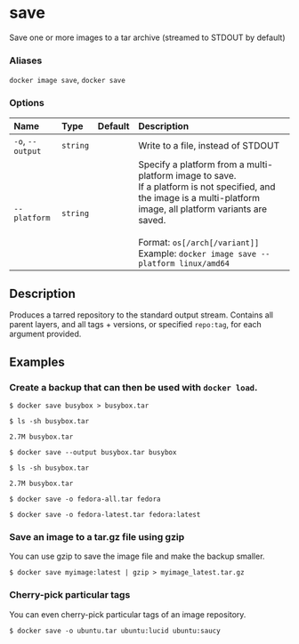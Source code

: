 # save

<!---MARKER_GEN_START-->
Save one or more images to a tar archive (streamed to STDOUT by default)

### Aliases

`docker image save`, `docker save`

### Options

| Name             | Type     | Default | Description                                                                                                                                                                                                                                                      |
|:-----------------|:---------|:--------|:-----------------------------------------------------------------------------------------------------------------------------------------------------------------------------------------------------------------------------------------------------------------|
| `-o`, `--output` | `string` |         | Write to a file, instead of STDOUT                                                                                                                                                                                                                               |
| `--platform`     | `string` |         | Specify a platform from a multi-platform image to save.<br>If a platform is not specified, and the image is a multi-platform image, all platform variants are saved.<br><br>Format: `os[/arch[/variant]]`<br>Example: `docker image save --platform linux/amd64` |


<!---MARKER_GEN_END-->

## Description

Produces a tarred repository to the standard output stream.
Contains all parent layers, and all tags + versions, or specified `repo:tag`, for
each argument provided.

## Examples

### Create a backup that can then be used with `docker load`.

```console
$ docker save busybox > busybox.tar

$ ls -sh busybox.tar

2.7M busybox.tar

$ docker save --output busybox.tar busybox

$ ls -sh busybox.tar

2.7M busybox.tar

$ docker save -o fedora-all.tar fedora

$ docker save -o fedora-latest.tar fedora:latest
```

### Save an image to a tar.gz file using gzip

You can use gzip to save the image file and make the backup smaller.

```console
$ docker save myimage:latest | gzip > myimage_latest.tar.gz
```

### Cherry-pick particular tags

You can even cherry-pick particular tags of an image repository.

```console
$ docker save -o ubuntu.tar ubuntu:lucid ubuntu:saucy
```
